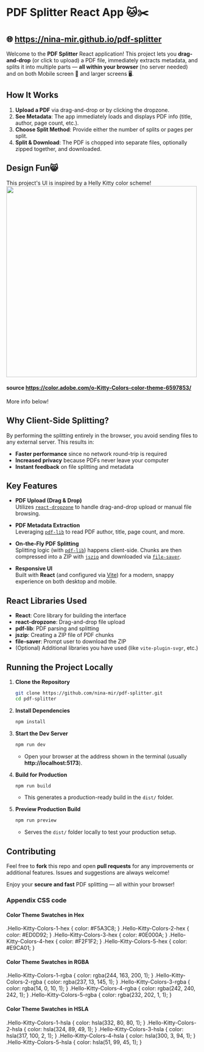 # PDF Splitter React App 🐱✂️

## 🌐   https://nina-mir.github.io/pdf-splitter

Welcome to the **PDF Splitter** React application! This project lets you **drag-and-drop** (or click to upload) a PDF file, immediately extracts metadata, and splits it into multiple parts — **all within your browser** (no server needed) and on both Mobile screen 📱 and larger screens 🖥️.

## How It Works

1. **Upload a PDF** via drag-and-drop or by clicking the dropzone.
2. **See Metadata**: The app immediately loads and displays PDF info (title, author, page count, etc.).
3. **Choose Split Method**: Provide either the number of splits or pages per split.
4. **Split & Download**: The PDF is chopped into separate files, optionally zipped together, and downloaded.

## Design Fun😸

This project's UI is inspired by a Helly Kitty color scheme!
<img width="500" src="https://github.com/nina-mir/pdf-splitter-flask/blob/main/hello-kitty-color-pallette.png?raw=true">

#### source https://color.adobe.com/o-Kitty-Colors-color-theme-6597853/

More info below!

## Why Client-Side Splitting?

By performing the splitting entirely in the browser, you avoid sending files to any external server. This results in:
- **Faster performance** since no network round-trip is required
- **Increased privacy** because PDFs never leave your computer
- **Instant feedback** on file splitting and metadata

## Key Features

- **PDF Upload (Drag & Drop)**  
  Utilizes [`react-dropzone`](https://github.com/react-dropzone/react-dropzone) to handle drag-and-drop upload or manual file browsing.

- **PDF Metadata Extraction**  
  Leveraging [`pdf-lib`](https://github.com/Hopding/pdf-lib) to read PDF author, title, page count, and more.

- **On-the-Fly PDF Splitting**  
  Splitting logic (with [`pdf-lib`](https://github.com/Hopding/pdf-lib)) happens client-side. Chunks are then compressed into a ZIP with [`jszip`](https://stuk.github.io/jszip/) and downloaded via [`file-saver`](https://github.com/eligrey/FileSaver.js).

- **Responsive UI**  
  Built with **React** (and configured via [Vite](https://vitejs.dev/)) for a modern, snappy experience on both desktop and mobile.

## React Libraries Used

- **React**: Core library for building the interface  
- **react-dropzone**: Drag-and-drop file upload  
- **pdf-lib**: PDF parsing and splitting  
- **jszip**: Creating a ZIP file of PDF chunks  
- **file-saver**: Prompt user to download the ZIP  
- (Optional) Additional libraries you have used (like `vite-plugin-svgr`, etc.)

## Running the Project Locally

1. **Clone the Repository**

   ```bash
   git clone https://github.com/nina-mir/pdf-splitter.git
   cd pdf-splitter
   ```

2. **Install Dependencies**

   ```bash
   npm install
   ```

3. **Start the Dev Server**

   ```bash
   npm run dev
   ```
   - Open your browser at the address shown in the terminal (usually **http://localhost:5173**).

4. **Build for Production**

   ```bash
   npm run build
   ```
   - This generates a production-ready build in the `dist/` folder.

5. **Preview Production Build**

   ```bash
   npm run preview
   ```
   - Serves the `dist/` folder locally to test your production setup.


## Contributing

Feel free to **fork** this repo and open **pull requests** for any improvements or additional features. Issues and suggestions are always welcome!

Enjoy your **secure and fast** PDF splitting — all within your browser!


### Appendix CSS code


#### Color Theme Swatches in Hex 

.Hello-Kitty-Colors-1-hex { color: #F5A3C8; }
.Hello-Kitty-Colors-2-hex { color: #ED0D92; }
.Hello-Kitty-Colors-3-hex { color: #0E000A; }
.Hello-Kitty-Colors-4-hex { color: #F2F1F2; }
.Hello-Kitty-Colors-5-hex { color: #E9CA01; }

#### Color Theme Swatches in RGBA

.Hello-Kitty-Colors-1-rgba { color: rgba(244, 163, 200, 1); }
.Hello-Kitty-Colors-2-rgba { color: rgba(237, 13, 145, 1); }
.Hello-Kitty-Colors-3-rgba { color: rgba(14, 0, 10, 1); }
.Hello-Kitty-Colors-4-rgba { color: rgba(242, 240, 242, 1); }
.Hello-Kitty-Colors-5-rgba { color: rgba(232, 202, 1, 1); }

#### Color Theme Swatches in HSLA

.Hello-Kitty-Colors-1-hsla { color: hsla(332, 80, 80, 1); }
.Hello-Kitty-Colors-2-hsla { color: hsla(324, 89, 49, 1); }
.Hello-Kitty-Colors-3-hsla { color: hsla(317, 100, 2, 1); }
.Hello-Kitty-Colors-4-hsla { color: hsla(300, 3, 94, 1); }
.Hello-Kitty-Colors-5-hsla { color: hsla(51, 99, 45, 1); }

